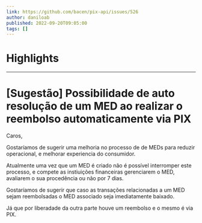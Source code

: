 ```yaml
---
link: https://github.com/bacen/pix-api/issues/526
author: daniloab
published: 2022-09-20T09:05:00
tags: []
---
```

# Highlights


---
# [Sugestão] Possibilidade de auto resolução de um MED ao realizar o reembolso automaticamente via PIX
Caros,

Gostaríamos de sugerir uma melhoria no processo de de MEDs para reduzir operacional, e melhorar experiencia do consumidor.

Atualmente uma vez que um MED é criado não é possível interromper este processo, e compete as instiuições financeiras gerenciarem o MED, avaliarem o sua procedência ou não por 7 dias.

Gostaríamos de sugerir que caso as transações relacionadas a um MED sejam reembolsadas o MED associado seja imediatamente baixado.

Já que por liberadade da outra parte houve um reembolso e o mesmo é via PIX.
